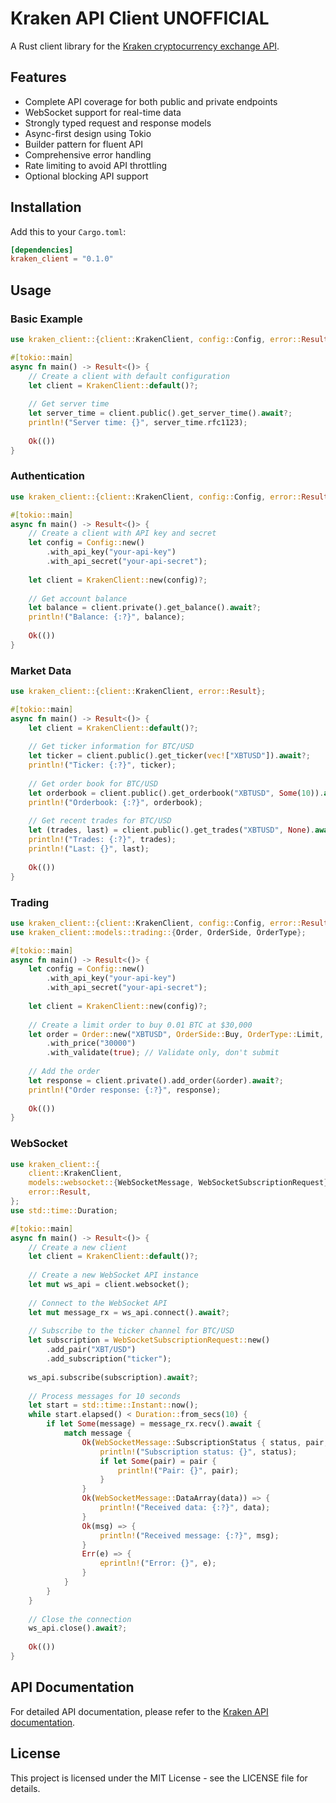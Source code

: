 # Kraken API Client UNOFFICIAL

A Rust client library for the [Kraken cryptocurrency exchange API](https://docs.kraken.com/rest/).

## Features

- Complete API coverage for both public and private endpoints
- WebSocket support for real-time data
- Strongly typed request and response models
- Async-first design using Tokio
- Builder pattern for fluent API
- Comprehensive error handling
- Rate limiting to avoid API throttling
- Optional blocking API support

## Installation

Add this to your `Cargo.toml`:

```toml
[dependencies]
kraken_client = "0.1.0"
```

## Usage

### Basic Example

```rust
use kraken_client::{client::KrakenClient, config::Config, error::Result};

#[tokio::main]
async fn main() -> Result<()> {
    // Create a client with default configuration
    let client = KrakenClient::default()?;
    
    // Get server time
    let server_time = client.public().get_server_time().await?;
    println!("Server time: {}", server_time.rfc1123);
    
    Ok(())
}
```

### Authentication

```rust
use kraken_client::{client::KrakenClient, config::Config, error::Result};

#[tokio::main]
async fn main() -> Result<()> {
    // Create a client with API key and secret
    let config = Config::new()
        .with_api_key("your-api-key")
        .with_api_secret("your-api-secret");
    
    let client = KrakenClient::new(config)?;
    
    // Get account balance
    let balance = client.private().get_balance().await?;
    println!("Balance: {:?}", balance);
    
    Ok(())
}
```

### Market Data

```rust
use kraken_client::{client::KrakenClient, error::Result};

#[tokio::main]
async fn main() -> Result<()> {
    let client = KrakenClient::default()?;
    
    // Get ticker information for BTC/USD
    let ticker = client.public().get_ticker(vec!["XBTUSD"]).await?;
    println!("Ticker: {:?}", ticker);
    
    // Get order book for BTC/USD
    let orderbook = client.public().get_orderbook("XBTUSD", Some(10)).await?;
    println!("Orderbook: {:?}", orderbook);
    
    // Get recent trades for BTC/USD
    let (trades, last) = client.public().get_trades("XBTUSD", None).await?;
    println!("Trades: {:?}", trades);
    println!("Last: {}", last);
    
    Ok(())
}
```

### Trading

```rust
use kraken_client::{client::KrakenClient, config::Config, error::Result};
use kraken_client::models::trading::{Order, OrderSide, OrderType};

#[tokio::main]
async fn main() -> Result<()> {
    let config = Config::new()
        .with_api_key("your-api-key")
        .with_api_secret("your-api-secret");
    
    let client = KrakenClient::new(config)?;
    
    // Create a limit order to buy 0.01 BTC at $30,000
    let order = Order::new("XBTUSD", OrderSide::Buy, OrderType::Limit, "0.01")
        .with_price("30000")
        .with_validate(true); // Validate only, don't submit
    
    // Add the order
    let response = client.private().add_order(&order).await?;
    println!("Order response: {:?}", response);
    
    Ok(())
}
```

### WebSocket

```rust
use kraken_client::{
    client::KrakenClient,
    models::websocket::{WebSocketMessage, WebSocketSubscriptionRequest},
    error::Result,
};
use std::time::Duration;

#[tokio::main]
async fn main() -> Result<()> {
    // Create a new client
    let client = KrakenClient::default()?;
    
    // Create a new WebSocket API instance
    let mut ws_api = client.websocket();
    
    // Connect to the WebSocket API
    let mut message_rx = ws_api.connect().await?;
    
    // Subscribe to the ticker channel for BTC/USD
    let subscription = WebSocketSubscriptionRequest::new()
        .add_pair("XBT/USD")
        .add_subscription("ticker");
    
    ws_api.subscribe(subscription).await?;
    
    // Process messages for 10 seconds
    let start = std::time::Instant::now();
    while start.elapsed() < Duration::from_secs(10) {
        if let Some(message) = message_rx.recv().await {
            match message {
                Ok(WebSocketMessage::SubscriptionStatus { status, pair, .. }) => {
                    println!("Subscription status: {}", status);
                    if let Some(pair) = pair {
                        println!("Pair: {}", pair);
                    }
                }
                Ok(WebSocketMessage::DataArray(data)) => {
                    println!("Received data: {:?}", data);
                }
                Ok(msg) => {
                    println!("Received message: {:?}", msg);
                }
                Err(e) => {
                    eprintln!("Error: {}", e);
                }
            }
        }
    }
    
    // Close the connection
    ws_api.close().await?;
    
    Ok(())
}
```

## API Documentation

For detailed API documentation, please refer to the [Kraken API documentation](https://docs.kraken.com/rest/).

## License

This project is licensed under the MIT License - see the LICENSE file for details.
